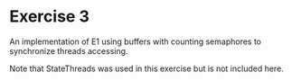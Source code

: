 # Exercise 3
An implementation of E1 using buffers with counting semaphores to synchronize threads accessing.

Note that StateThreads was used in this exercise but is not included here.
